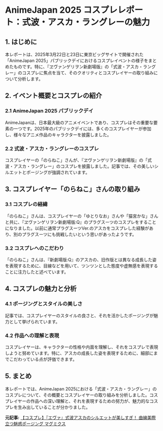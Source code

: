 # AnimeJapan 2025 コスプレレポート：式波・アスカ・ラングレーの魅力

## 1. はじめに

本レポートは、2025年3月22日と23日に東京ビッグサイトで開催された「AnimeJapan 2025」パブリックデイにおけるコスプレイベントの様子をまとめたものです。特に、『ヱヴァンゲリヲン新劇場版』の「式波・アスカ・ラングレー」のコスプレに焦点を当て、そのクオリティとコスプレイヤーの取り組みについて分析します。

## 2. イベント概要とコスプレの紹介

### 2.1 AnimeJapan 2025 パブリックデイ

AnimeJapanは、日本最大級のアニメイベントであり、コスプレはその重要な要素の一つです。2025年のパブリックデイには、多くのコスプレイヤーが参加し、様々なアニメ作品のキャラクターを披露しました。

### 2.2 式波・アスカ・ラングレーのコスプレ

コスプレイヤーの「のらねこ」さんが、『ヱヴァンゲリヲン新劇場版』の「式波・アスカ・ラングレー」のコスプレを披露しました。記事では、その美しいシルエットとポージングが強調されています。

## 3. コスプレイヤー「のらねこ」さんの取り組み

### 3.1 コスプレの経緯

「のらねこ」さんは、コスプレイヤーの「ゆとりなお」さんや「猫宮かな」さんと共に、『ヱヴァンゲリヲン新劇場版:Q』のプラグスーツのコスプレをすることになりました。以前に通常プラグスーツVer.のアスカをコスプレした経験があり、別のプラグスーツにも挑戦したいという思いがあったようです。

### 3.2 コスプレへのこだわり

「のらねこ」さんは、『新劇場版:Q』のアスカの、旧作版とは異なる成長した姿を表現するために、目線などを用いて、ツンツンとした態度や虚無感を表現することに注力したと述べています。

## 4. コスプレの魅力と分析

### 4.1 ポージングとスタイルの美しさ

記事では、コスプレイヤーのスタイルの良さと、それを活かしたポージングが魅力として挙げられています。

### 4.2 作品への理解と表現

コスプレイヤーは、キャラクターの性格や内面を理解し、それをコスプレで表現しようと努めています。特に、アスカの成長した姿を表現するために、細部にまでこだわっている点が評価できます。

## 5. まとめ

本レポートでは、AnimeJapan 2025における「式波・アスカ・ラングレー」のコスプレについて、その概要とコスプレイヤーの取り組みを分析しました。コスプレイヤーの作品への深い理解と、それを表現するための努力が、魅力的なコスプレを生み出していることが分かりました。



**元記事:** [【コスプレ】『エヴァ』式波アスカのシルエットが美しすぎ！ 曲線美際立つ魅惑ポージング マグミクス](https://magmix.jp/post/291349)